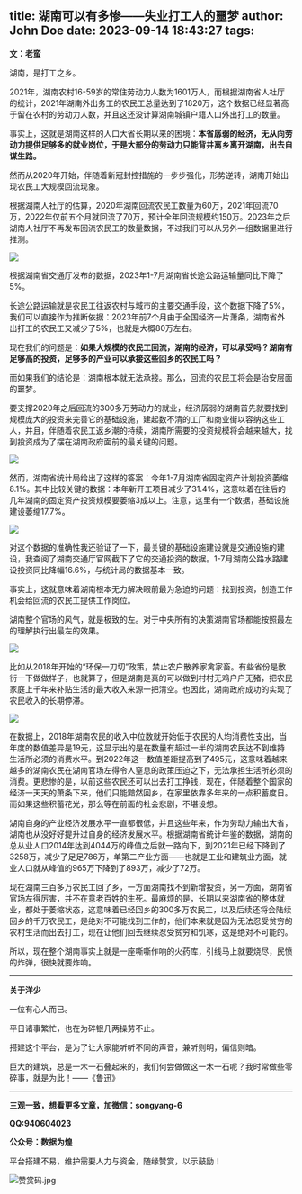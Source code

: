 title: 湖南可以有多惨——失业打工人的噩梦
author: John Doe
date: 2023-09-14 18:43:27
tags:
---
**文：老蛮**<!--more-->

湖南，是打工之乡。

2021年，湖南农村16-59岁的常住劳动力人数为1601万人，而根据湖南省人社厅的统计，2021年湖南外出务工的农民工总量达到了1820万，这个数据已经显著高于留在农村的劳动力人数，并且这还没计算湖南城镇户籍人口外出打工的数量。

事实上，这就是湖南这样的人口大省长期以来的困境：**本省孱弱的经济，无从向劳动力提供足够多的就业岗位，于是大部分的劳动力只能背井离乡离开湖南，出去自谋生路。**

然而从2020年开始，伴随着新冠封控措施的一步步强化，形势逆转，湖南开始出现农民工大规模回流现象。

根据湖南人社厅的估算，2020年湖南回流农民工数量为60万，2021年回流70万，2022年仅前五个月就回流了70万，预计全年回流规模约150万。2023年之后湖南人社厅不再发布回流农民工的数量数据，不过我们可以从另外一组数据里进行推测。

![](/images/20230914001.png)

根据湖南省交通厅发布的数据，2023年1-7月湖南省长途公路运输量同比下降了5%。

长途公路运输就是农民工往返农村与城市的主要交通手段，这个数据下降了5%，我们可以直接作为推断依据：2023年前7个月由于全国经济一片萧条，湖南省外出打工的农民工又减少了5%，也就是大概80万左右。

现在我们的问题是：**如果大规模的农民工回流，湖南的经济，可以承受吗？湖南有足够高的投资，足够多的产业可以承接这些回乡的农民工吗？**

而如果我们的结论是：湖南根本就无法承接。那么，回流的农民工将会是治安层面的噩梦。

要支撑2020年之后回流的300多万劳动力的就业，经济孱弱的湖南首先就要找到规模庞大的投资来完善它的基础设施，建起数不清的工厂和商业街以容纳这些工人，并且，伴随着农民工返乡潮的持续，湖南所需要的投资规模将会越来越大，找到投资成为了摆在湖南政府面前的最关键的问题。

![](/images/20230914002.png)

然而，湖南省统计局给出了这样的答案：今年1-7月湖南省固定资产计划投资萎缩8.1%。其中比较关键的数据：本年新开工项目减少了31.4%，这意味着在往后的几年湖南的固定资产投资规模要萎缩3成以上。注意，这里有一个数据，基础设施建设萎缩17.7%。

![](/images/20230914003.png)

对这个数据的准确性我还验证了一下，最关键的基础设施建设就是交通设施的建设，我查阅了湖南交通厅官网截下了它的交通投资的数据。1-7月湖南公路水路建设投资同比降幅16.6%，与统计局的数据基本一致。

事实上，这就意味着湖南根本无力解决眼前最为急迫的问题：找到投资，创造工作机会给回流的农民工提供工作岗位。

湖南整个官场的风气，就是极致的左。对于中央所有的决策湖南官场都能按照最左的理解执行出最左的效果。

![](/images/20230914004.png)

比如从2018年开始的“环保一刀切”政策，禁止农户散养家禽家畜。有些省份是敷衍一下做做样子，也就算了，但是湖南是真的可以做到村村无鸡户户无猪，把农民家庭上千年来补贴生活的最大收入来源一把清空。也因此，湖南政府成功的实现了农民收入的长期停滞。

![](/images/20230914005.png)

在数据上，2018年湖南农民的收入中位数就开始低于农民的人均消费性支出，当年度的数值差异是19元，这显示出的是在数量有超过一半的湖南农民达不到维持生活所必须的消费水平。到2022年这一数值差距提高到了495元，这意味着越来越多的湖南农民在湖南官场左得令人窒息的政策压迫之下，无法承担生活所必须的消费。更悲惨的是，以前这些农民还可以出去打工挣钱，现在，伴随着整个国家的经济一天天的萧条下来，他们只能黯然回乡，在家里依靠多年来的一点积蓄度日。而如果这些积蓄花光，那么等在前面的社会悲剧，不堪设想。

湖南自身的产业经济发展水平一直都很低，并且这些年来，作为劳动力输出大省，湖南也从没好好提升过自身的经济发展水平。根据湖南省统计年鉴的数据，湖南的总从业人口2014年达到4044万的峰值之后就一路向下，到2021年已经下降到了3258万，减少了足足786万，单第二产业方面——也就是工业和建筑业方面，就业人口就从峰值的965万下降到了893万，减少了72万。

现在湖南三百多万农民工回了乡，一方面湖南找不到新增投资，另一方面，湖南省官场左得厉害，并不在意老百姓的生死。最麻烦的是，长期以来湖南省的整体就业，都处于萎缩状态，这意味着已经回乡的300多万农民工，以及后续还将会陆续回乡的千万农民工，是绝对不可能找到工作的，他们本来就是因为无法忍受贫穷的农村生活而出去打工，现在让他们回去继续忍受贫穷和饥寒，这是绝对不可能的。

所以，现在整个湖南事实上就是一座嘶嘶作响的火药库，引线马上就要烧尽，民愤的炸弹，很快就要炸响。
- - -
**关于洋少**

一位有心人而已。

平日诸事繁忙，也在为碎银几两操劳不止。

搭建这个平台，是为了让大家能听听不同的声音，兼听则明，偏信则暗。

巨大的建筑，总是一木一石叠起来的，我们何尝做做这一木一石呢？我时常做些零碎事，就是为此！——《鲁迅》

---

**三观一致，想看更多文章，加微信：songyang-6**

**QQ:940604023**

**公众号：数据为煌** 

平台搭建不易，维护需要人力与资金，随缘赞赏，以示鼓励！

![赞赏码.jpg](/images/zanshang.jpg)
